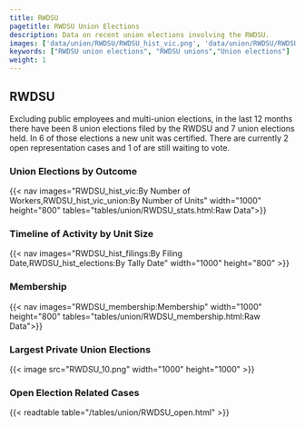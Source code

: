 ```yaml
---
title: RWDSU
pagetitle: RWDSU Union Elections
description: Data on recent union elections involving the RWDSU.
images: ['data/union/RWDSU/RWDSU_hist_vic.png', 'data/union/RWDSU/RWDSU_hist_size.png', 'data/union/RWDSU/RWDSU_10.png']
keywords: ["RWDSU union elections", "RWDSU unions","Union elections"]
weight: 1
---
```

##  RWDSU

Excluding public employees and multi-union elections, in the last 12 months there have been 8 union elections filed by the RWDSU and 7 union elections held. In 6 of those elections a new unit was certified. There are currently 2 open representation cases and 1 of are still waiting to vote.

### Union Elections by Outcome
{{< nav images="RWDSU_hist_vic:By Number of Workers,RWDSU_hist_vic_union:By Number of Units" width="1000" height="800" tables="tables/union/RWDSU_stats.html:Raw Data">}}

### Timeline of Activity by Unit Size
{{< nav images="RWDSU_hist_filings:By Filing Date,RWDSU_hist_elections:By Tally Date" width="1000" height="800" >}}

### Membership
{{< nav images="RWDSU_membership:Membership" width="1000" height="800" tables="tables/union/RWDSU_membership.html:Raw Data">}}

### Largest Private Union Elections
{{< image src="RWDSU_10.png" width="1000" height="1000"  >}}

### Open Election Related Cases
{{< readtable table="/tables/union/RWDSU_open.html" >}}


